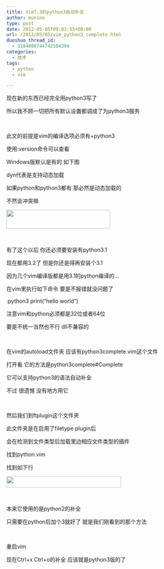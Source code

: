 ```yaml
---
title: Vim7.3的python3自动补全
author: muninn
type: post
date: 2012-05-05T09:03:53+00:00
url: /2012/05/05/vim_python3_complete.html
duoshuo_thread_id:
  - 1184800744742584394
categories:
  - 技术
tags:
  - python
  - vim

---
```

现在新的东西已经完全用python3写了

所以我不顾一切把所有默认设置都调成了为python3服务

&nbsp;

此文的前提是vim的编译选项必须有+python3

使用:version命令可以查看

Windows版默认是有的 如下图

dyn代表是支持动态加载

如果python和python3都有 那必然是动态加载的

不然会冲突嘛

[<img class="alignnone size-full wp-image-316010" title="1" src="https://tech.crandom.com/wp-content/uploads/2012/05/1.png" alt="" width="271" height="49" />][1]

&nbsp;

有了这个以后 你还必须要安装有python3.1

现在都用3.2了 但是你还是得再安装个3.1

因为几个vim编译版都是用3.1的python编译的&#8230;

在vim里执行如下命令 要是不报错就没问题了

:python3 print(&#8220;hello world&#8221;)

注意vim和python必须都是32位或者64位

要是不统一当然也不行 dll不兼容的

&nbsp;

在vim的autoload文件夹 应该有python3complete.vim这个文件

打开看 它的方法是python3complete#Complete

它可以支持python3的语法自动补全

不过 很遗憾 没有地方用它

&nbsp;

然后我们到ftplugin这个文件夹

此文件夹是在启用了filetype plugin后

会在检测到文件类型后加载里边相应文件类型的插件

找到python.vim

找到如下行

[<img class="alignnone size-medium wp-image-316011" title="2" src="https://tech.crandom.com/wp-content/uploads/2012/05/2-300x29.png" alt="" width="300" height="29" srcset="https://tech.crandom.com/wp-content/uploads/2012/05/2-300x29.png 300w, https://tech.crandom.com/wp-content/uploads/2012/05/2.png 371w" sizes="(max-width: 300px) 85vw, 300px" />][2]

&nbsp;

本来它使用的是python2的补全

只需要在python后加个3就好了 就是我们刚看到的那个方法

&nbsp;

重启vim

现在Ctrl+x Ctrl+o的补全 应该就是python3版的了

 [1]: https://tech.crandom.com/wp-content/uploads/2012/05/1.png
 [2]: https://tech.crandom.com/wp-content/uploads/2012/05/2.png